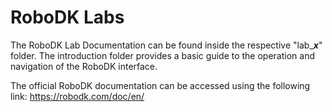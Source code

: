 # RoboDK Labs

The RoboDK Lab Documentation can be found inside the respective "lab_***x***" folder. The introduction folder provides a basic guide to the operation and navigation of the RoboDK interface.

The official RoboDK documentation can be accessed using the following link: https://robodk.com/doc/en/
